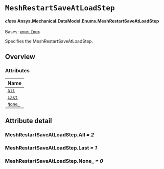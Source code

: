 # `MeshRestartSaveAtLoadStep`

<a id="ansys.mechanical.stubs.v242.Ansys.Mechanical.DataModel.Enums.MeshRestartSaveAtLoadStep"></a>

#### *class* Ansys.Mechanical.DataModel.Enums.MeshRestartSaveAtLoadStep

Bases: [`enum.Enum`](https://docs.python.org/3/library/enum.html#enum.Enum)

Specifies the MeshRestartSaveAtLoadStep.

<!-- !! processed by numpydoc !! -->

<a id="overview"></a>

## Overview

### Attributes

| Name |
| ------------------------------------------------------------------------------------------------------------------------------ |
| [`All`](#MeshRestartSaveAtLoadStep.All) |
| [`Last`](#MeshRestartSaveAtLoadStep.Last) |
| [`None_`](#MeshRestartSaveAtLoadStep.None_) |

<a id="attribute-detail"></a>

## Attribute detail

<a id="MeshRestartSaveAtLoadStep.All"></a>

### MeshRestartSaveAtLoadStep.All *= 2*

<a id="MeshRestartSaveAtLoadStep.Last"></a>

### MeshRestartSaveAtLoadStep.Last *= 1*

<a id="MeshRestartSaveAtLoadStep.None_"></a>

### MeshRestartSaveAtLoadStep.None_ *= 0*


